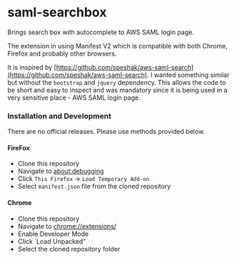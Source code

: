# saml-searchbox

Brings search box with autocomplete to AWS SAML login page.

The extension in using Manifest V2 which is compatible with both Chrome, Firefox and probably other browsers.

It is inspired by [https://github.com/speshak/aws-saml-search](https://github.com/speshak/aws-saml-search). 
I wanted something similar but without the `bootstrap` and `jquery` dependency. 
This allows the code to be short and easy to inspect and was mandatory since it is being used in a very sensitive place - AWS SAML login page.

### Installation and Development

There are no official releases. Please use methods provided below.

#### FireFox

  * Clone this repository
  * Navigate to [about:debugging](about:debugging)
  * Click `This Firefox` -> `Load Temporary Add-on`
  * Select `manifest.json` file from the cloned repository

#### Chrome

  * Clone this repository
  * Navigate to [chrome://extensions/](chrome://extensions/)
  * Enable Developer Mode
  * Click `Load Unpacked"
  * Select the cloned repository folder
